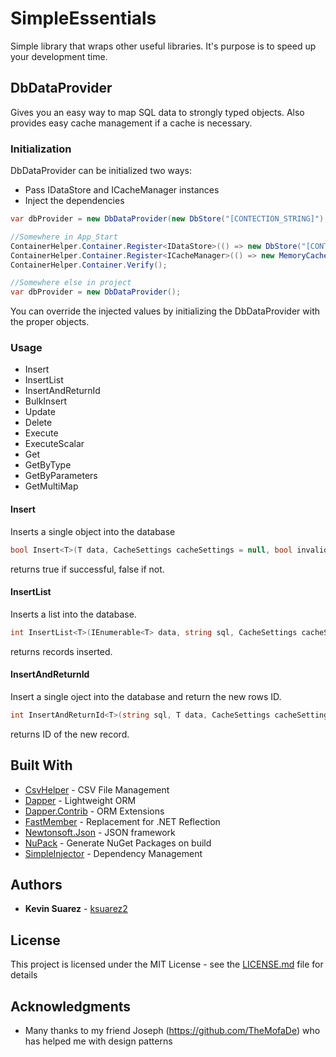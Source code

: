 # SimpleEssentials

Simple library that wraps other useful libraries. It's purpose is to speed up your development time.

## DbDataProvider

Gives you an easy way to map SQL data to strongly typed objects. Also provides easy cache management if a cache is necessary.

### Initialization

DbDataProvider can be initialized two ways:
* Pass IDataStore and ICacheManager instances
* Inject the dependencies

```C#
var dbProvider = new DbDataProvider(new DbStore("[CONTECTION_STRING]"), new MemoryCacheManager());
```

```C#
//Somewhere in App_Start
ContainerHelper.Container.Register<IDataStore>(() => new DbStore("[CONTECTION_STRING]"));
ContainerHelper.Container.Register<ICacheManager>(() => new MemoryCacheManager());
ContainerHelper.Container.Verify();

//Somewhere else in project
var dbProvider = new DbDataProvider();
```
You can override the injected values by initializing the DbDataProvider with the proper objects.


### Usage
* Insert
* InsertList
* InsertAndReturnId
* BulkInsert
* Update
* Delete
* Execute
* ExecuteScalar
* Get
* GetByType
* GetByParameters
* GetMultiMap


#### Insert

Inserts a single object into the database

```C#
bool Insert<T>(T data, CacheSettings cacheSettings = null, bool invalidateCache = false) where T : class, new();
```
returns true if successful, false if not.

#### InsertList

Inserts a list into the database.

```C#
int InsertList<T>(IEnumerable<T> data, string sql, CacheSettings cacheSettings = null) where T : class, new();
```
returns records inserted.

#### InsertAndReturnId
Insert a single oject into the database and return the new rows ID.

```C#
int InsertAndReturnId<T>(string sql, T data, CacheSettings cacheSettings = null, bool invalidateCache = false) where T : class, new();
```
returns ID of the new record.

## Built With

* [CsvHelper](https://github.com/JoshClose/CsvHelper) - CSV File Management
* [Dapper](https://github.com/StackExchange/Dapper) - Lightweight ORM
* [Dapper.Contrib](https://github.com/StackExchange/Dapper) - ORM Extensions
* [FastMember](https://github.com/mgravell/fast-member) - Replacement for .NET Reflection
* [Newtonsoft.Json](https://www.newtonsoft.com/json) - JSON framework
* [NuPack](https://github.com/Virtuoze/NuPack) - Generate NuGet Packages on build
* [SimpleInjector](https://simpleinjector.org/index.html) - Dependency Management

## Authors

* **Kevin Suarez** - [ksuarez2](https://github.com/ksuarez2)

## License

This project is licensed under the MIT License - see the [LICENSE.md](LICENSE.md) file for details

## Acknowledgments

* Many thanks to my friend Joseph (https://github.com/TheMofaDe) who has helped me with design patterns
